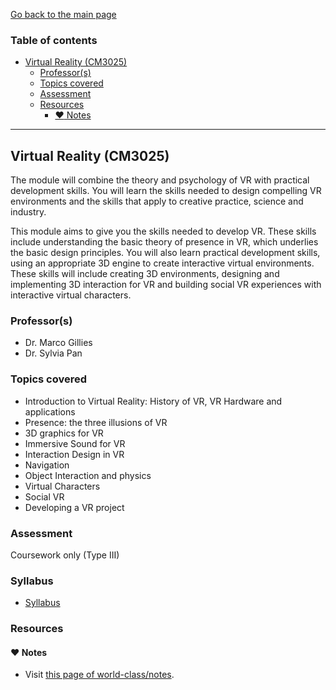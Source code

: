 [Go back to the main page](../../../README.md)

### Table of contents

- [Virtual Reality (CM3025)](#virtual-reality-cm3025)
  - [Professor(s)](#professors)
  - [Topics covered](#topics-covered)
  - [Assessment](#assessment)
  - [Resources](#resources)
    - [:heart: Notes](#heart-notes)

---

## Virtual Reality (CM3025)

The module will combine the theory and psychology of VR with practical
development skills. You will learn the skills needed to design
compelling VR environments and the skills that apply to creative
practice, science and industry.

This module aims to give you the skills needed to develop VR. These
skills include understanding the basic theory of presence in VR,
which underlies the basic design principles. You will also learn
practical development skills, using an appropriate 3D engine to create
interactive virtual environments. These skills will include creating
3D environments, designing and implementing 3D interaction for VR and
building social VR experiences with interactive virtual characters.

### Professor(s)

- Dr. Marco Gillies
- Dr. Sylvia Pan

### Topics covered

- Introduction to Virtual Reality: History of VR, VR Hardware and applications
- Presence: the three illusions of VR
- 3D graphics for VR
- Immersive Sound for VR
- Interaction Design in VR
- Navigation
- Object Interaction and physics
- Virtual Characters
- Social VR
- Developing a VR project

### Assessment

Coursework only (Type III)

### Syllabus

- [Syllabus](https://github.com/world-class/binary-assets/blob/master/modules/syllabi/Syllabus_CM3025_VR.pdf)

### Resources

#### :heart: Notes

- Visit [this page of world-class/notes](https://github.com/world-class/notes/tree/master/level-6/virtual-reality).
